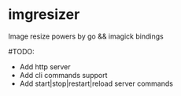 # imgresizer
Image resize powers by go &amp;&amp; imagick bindings

#TODO:
- Add http server
- Add cli commands support
- Add start|stop|restart|reload server commands
